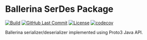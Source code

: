 Ballerina SerDes Package
===================

  [![Build](https://github.com/TharindaDilshan/module-ballerina-serdes/workflows/Build/badge.svg)](https://github.com/TharindaDilshan/module-ballerina-serdes/actions?query=workflow%3ABuild)
  [![GitHub Last Commit](https://img.shields.io/github/last-commit/TharindaDilshan/module-ballerina-serdes.svg?label=Last%20Commit)](https://github.com/TharindaDilshan/module-ballerina-serdes/commits/master)
  [![License](https://img.shields.io/badge/License-Apache%202.0-blue.svg)](https://opensource.org/licenses/Apache-2.0)
  [![codecov](https://codecov.io/gh/TharindaDilshan/module-ballerina-serdes/branch/main/graph/badge.svg)](https://codecov.io/gh/TharindaDilshan/module-ballerina-serdes)

Ballerina serializer/deserializer implemented using Proto3 Java API.
